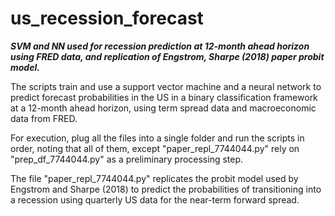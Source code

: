 # us_recession_forecast

**_SVM and NN used for recession prediction at 12-month ahead horizon using FRED data, and replication of Engstrom, Sharpe (2018) paper probit model._**

The scripts train and use a support vector machine and a neural network to predict forecast probabilities in the US in a binary classification framework at a 12-month ahead horizon, using term spread data and macroeconomic data from FRED.

For execution, plug all the files into a single folder and run the scripts in order, noting that all of them, except "paper_repl_7744044.py" rely on "prep_df_7744044.py" as a preliminary processing step.

The file "paper_repl_7744044.py" replicates the probit model used by Engstrom and Sharpe (2018) to predict the probabilities of transitioning into a recession using quarterly US data for the near-term forward spread.
